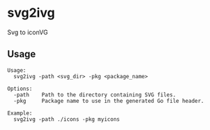 # svg2ivg
Svg to iconVG



## Usage
```
Usage:
  svg2ivg -path <svg_dir> -pkg <package_name>

Options:
  -path    Path to the directory containing SVG files.
  -pkg     Package name to use in the generated Go file header.

Example:
  svg2ivg -path ./icons -pkg myicons
```
